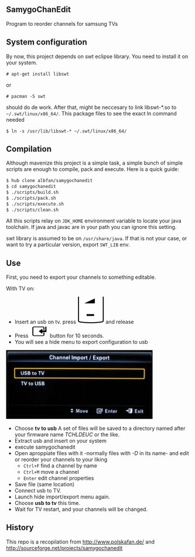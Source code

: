 ## SamygoChanEdit

Program to reorder channels for samsung TVs

## System configuration

By now, this project depends on swt eclipse library. You need to install it on your system.

    # apt-get install libswt

or

    # pacman -S swt

should do de work. After that, might be neccesary to link libswt-\*.so to `~/.swt/linux/x86_64/`. This package files to see the exact ln command needed

    $ ln -s /usr/lib/libswt-* ~/.swt/linux/x86_64/

## Compilation

Although mavenize this project is a simple task, a simple bunch of simple scripts are enough to compile, pack and execute. Here is a quick guide:

    $ hub clone albfan/samygochanedit
    $ cd samygochanedit
    $ ./scripts/build.sh
    $ ./scripts/pack.sh
    $ ./scripts/execute.sh
    $ ./scripts/clean.sh

All this scripts relay on `JDK_HOME` environment variable to locate your java toolchain. If java and javac are in your path you can ignore this setting.

swt library is assumed to be on `/usr/share/java`. If that is not your case, or want to try a particular version, export `SWT_LIB` env.

## Use

First, you need to export your channels to something editable.

With TV on:

 - Insert an usb on tv. press ![vol down](src/test/resources/img/Volume_down_key.png) and release
 - Press ![enter](src/test/resources/img/Enter_key.png) button for 10 seconds.
 - You will see a hide menu to export configuration to usb

<img src="src/test/resources/img/Channel_Import_Export.png" alt="hidden import/export menu" style="width: 400px;"/>

 - Choose **tv to usb** A set of files will be saved to a directory named after your firmware name *TCHLDEUC* or the like.
 - Extract usb and insert on your system
 - execute samygochanedit
 - Open aproppiate files with it -normally files with *-D* in its name- and edit or reorder your channels to your liking
     - `Ctrl+F` find a channel by name
     - `Ctrl+M` move a channel
     - `Enter` edit channel properties
 - Save file (same location) 
 - Connect usb to TV.
 - Launch hide import/export menu again.
 - Choose **usb to tv** this time.
 - Wait for TV restart, and your channels will be changed.

## History
    	
This repo is a recopilation from http://www.polskafan.de/ and http://sourceforge.net/projects/samygochanedit

